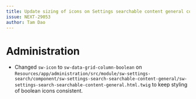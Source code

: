 ```yaml
---
title: Update sizing of icons on Settings searchable content general component
issue: NEXT-29053
author: Tam Dao
---
```

# Administration
* Changed `sw-icon` to `sw-data-grid-column-boolean` on
`Resources/app/administration/src/module/sw-settings-search/component/sw-settings-search-searchable-content-general/sw-settings-search-searchable-content-general.html.twig` to keep styling of boolean icons consistent.
